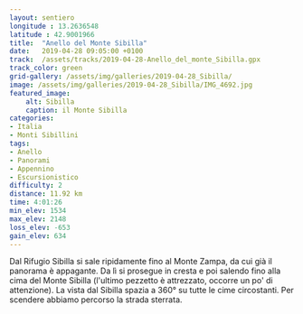 ```yaml
---
layout: sentiero
longitude : 13.2636548
latitude : 42.9001966
title:  "Anello del Monte Sibilla"
date:   2019-04-28 09:05:00 +0100
track:  /assets/tracks/2019-04-28-Anello_del_monte_Sibilla.gpx
track_color: green
grid-gallery: /assets/img/galleries/2019-04-28_Sibilla/
image: /assets/img/galleries/2019-04-28_Sibilla/IMG_4692.jpg
featured_image:
    alt: Sibilla
    caption: il Monte Sibilla
categories:
- Italia
- Monti Sibillini
tags:
- Anello
- Panorami
- Appennino
- Escursionistico
difficulty: 2
distance: 11.92 km
time: 4:01:26
min_elev: 1534
max_elev: 2148
loss_elev: -653
gain_elev: 634
---
```


Dal Rifugio Sibilla si sale ripidamente fino al Monte Zampa, da cui già il panorama è appagante. Da lì si prosegue in cresta e poi salendo fino alla cima del Monte Sibilla (l'ultimo pezzetto è attrezzato, occorre un po' di attenzione). La vista dal Sibilla spazia a 360° su tutte le cime circostanti.
Per scendere abbiamo percorso la strada sterrata.
